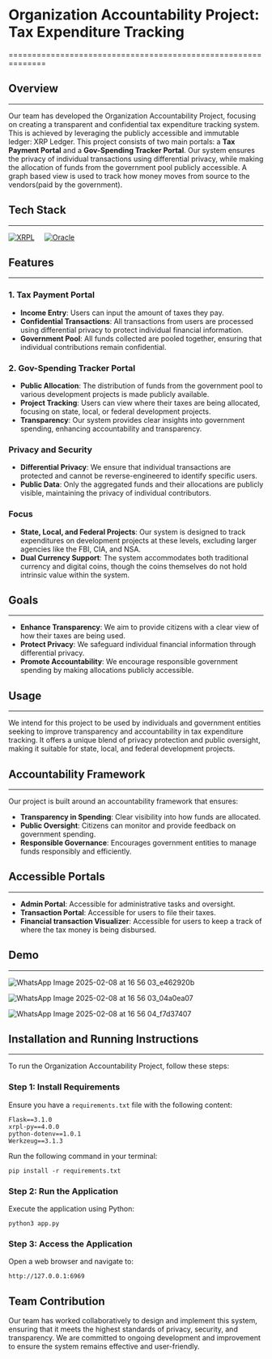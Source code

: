 # Organization Accountability Project: Tax Expenditure Tracking
==============================================================

## Overview
-----------

Our team has developed the Organization Accountability Project, focusing on creating a transparent and confidential tax expenditure tracking system. This is achieved by leveraging the publicly accessible and immutable ledger: XRP Ledger. This project consists of two main portals: a **Tax Payment Portal** and a **Gov-Spending Tracker Portal**. Our system ensures the privacy of individual transactions using differential privacy, while making the allocation of funds from the government pool publicly accessible. A graph based view is used to track how money moves from source to the vendors(paid by the government).

## Tech Stack
-----------
<a href='https://xrpl.org/' target="_blank"><img alt='XRPL' src='https://img.shields.io/badge/XRPL-100000?style=for-the-badge&logo=XRPL&logoColor=0884FF&labelColor=0884FF&color=0884FF'/></a>&nbsp;&nbsp;&nbsp;&nbsp; <a href='https://container-registry.oracle.com/ords/f?p=113:10::::::' target="_blank"><img alt='Oracle' src='https://img.shields.io/badge/Oracle_CI/CR-100000?style=for-the-badge&logo=Oracle&logoColor=FF0505&labelColor=FF0505&color=FF0505'/></a>&nbsp;&nbsp;&nbsp;&nbsp;<a href='https://www.python.org/' target="_blank"><img alt='' src='https://img.shields.io/badge/Python-100000?style=for-the-badge&logo=&logoColor=9AFF02&labelColor=9AFF02&color=9AFF02'/></a>

## Features
------------

### 1. Tax Payment Portal

- **Income Entry**: Users can input the amount of taxes they pay.
- **Confidential Transactions**: All transactions from users are processed using differential privacy to protect individual financial information.
- **Government Pool**: All funds collected are pooled together, ensuring that individual contributions remain confidential.

### 2. Gov-Spending Tracker Portal

- **Public Allocation**: The distribution of funds from the government pool to various development projects is made publicly available.
- **Project Tracking**: Users can view where their taxes are being allocated, focusing on state, local, or federal development projects.
- **Transparency**: Our system provides clear insights into government spending, enhancing accountability and transparency.

### Privacy and Security

- **Differential Privacy**: We ensure that individual transactions are protected and cannot be reverse-engineered to identify specific users.
- **Public Data**: Only the aggregated funds and their allocations are publicly visible, maintaining the privacy of individual contributors.

### Focus

- **State, Local, and Federal Projects**: Our system is designed to track expenditures on development projects at these levels, excluding larger agencies like the FBI, CIA, and NSA.
- **Dual Currency Support**: The system accommodates both traditional currency and digital coins, though the coins themselves do not hold intrinsic value within the system.

## Goals
--------

- **Enhance Transparency**: We aim to provide citizens with a clear view of how their taxes are being used.
- **Protect Privacy**: We safeguard individual financial information through differential privacy.
- **Promote Accountability**: We encourage responsible government spending by making allocations publicly accessible.

## Usage
-----

We intend for this project to be used by individuals and government entities seeking to improve transparency and accountability in tax expenditure tracking. It offers a unique blend of privacy protection and public oversight, making it suitable for state, local, and federal development projects.


## Accountability Framework
-------------------------

Our project is built around an accountability framework that ensures:

- **Transparency in Spending**: Clear visibility into how funds are allocated.
- **Public Oversight**: Citizens can monitor and provide feedback on government spending.
- **Responsible Governance**: Encourages government entities to manage funds responsibly and efficiently.

## Accessible Portals
-------------------

- **Admin Portal**: Accessible for administrative tasks and oversight.
- **Transaction Portal**: Accessible for users to file their taxes.
- **Financial transaction Visualizer**: Accessible for users to keep a track of where the tax money is being disbursed.
  
## Demo
-------------------
![WhatsApp Image 2025-02-08 at 16 56 03_e462920b](https://github.com/user-attachments/assets/9132085c-70c6-4aed-a875-9cd888838404)

![WhatsApp Image 2025-02-08 at 16 56 03_04a0ea07](https://github.com/user-attachments/assets/1d000f57-da90-453a-b9a2-802fb075ae01)

![WhatsApp Image 2025-02-08 at 16 56 04_f7d37407](https://github.com/user-attachments/assets/e457ab64-c34b-4c19-980e-56a3e07945cb)


## Installation and Running Instructions
-------------------
To run the Organization Accountability Project, follow these steps:

### Step 1: Install Requirements

Ensure you have a `requirements.txt` file with the following content:

```
Flask==3.1.0
xrpl-py==4.0.0
python-dotenv==1.0.1
Werkzeug==3.1.3
```

Run the following command in your terminal:

```
pip install -r requirements.txt
```

### Step 2: Run the Application

Execute the application using Python:

```
python3 app.py
```

### Step 3: Access the Application

Open a web browser and navigate to:

```
http://127.0.0.1:6969
```

## Team Contribution
Our team has worked collaboratively to design and implement this system, ensuring that it meets the highest standards of privacy, security, and transparency. We are committed to ongoing development and improvement to ensure the system remains effective and user-friendly.
